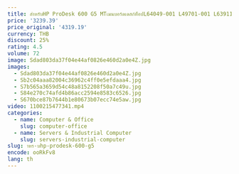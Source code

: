 ```yaml
---
title: สําหรับHP ProDesk 600 G5 MTเมนบอร์ดเดสก์ท็อปL64049-001 L49701-001 L63911-001
price: '3239.39'
price_original: '4319.19'
currency: THB
discount: 25%
rating: 4.5
volume: 72
image: Sdad803da37f04e44af0826e460d2a0e4Z.jpg
images:
  - Sdad803da37f04e44af0826e460d2a0e4Z.jpg
  - Sb2c04aaa82004c36962c4ff0e5efdaaa4.jpg
  - S7b565a3659d54c48a8152208f50a7c49u.jpg
  - S84e270c74afd4b86acc2594e8583c6526.jpg
  - S670bce87b7644b1e80673b07ecc74e5aw.jpg
video: 1100215477341.mp4
categories:
  - name: Computer & Office
    slug: computer-office
  - name: Servers & Industrial Computer
    slug: servers-industrial-computer
slug: าหร-บhp-prodesk-600-g5
encode: ooRkFv8
lang: th
---
```

  